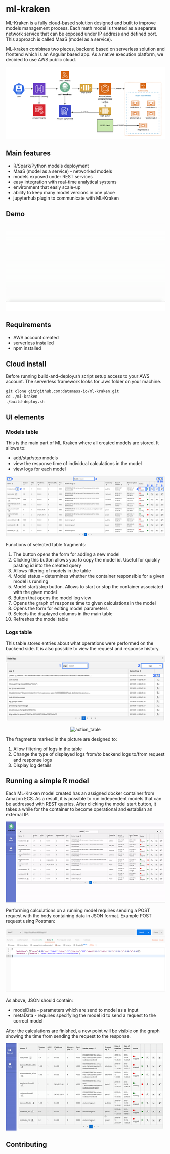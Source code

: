 # ml-kraken

ML-Kraken is a fully cloud-based solution designed and built to improve models management process. Each math model is treated as a separate network service that can be exposed under IP address and defined port. This approach is called MaaS (model as a service).

ML-kraken combines two pieces, backend based on serverless solution and frontend which is an Angular based app. As a native execution platform, we decided to use AWS public cloud. 

<p align="center">
  <img src="readme-media/ml-kraken.png?raw=true" alt="ELK"/>
</p>


## Main features

* R/Spark/Python models deployment
* MaaS (model as a service) - networked models
* models exposed under REST services
* easy integration with real-time analytical systems
* environment that easly scale-up
* ability to keep many model versions in one place
* jupyterhub plugin to communicate with ML-Kraken  

## Demo

<p align="center">
  <img src="readme-media/demo.gif" alt="demo"/>
</p>


## Requirements

* AWS account created
* serverless installed
* npm installed



## Cloud install

Before running build-and-deploy.sh script setup access to your AWS account. The serverless framework looks for .aws folder on your machine.

```
git clone git@github.com:datamass-io/ml-kraken.git
cd ./ml-kraken
./build-deploy.sh
```

## UI elements

### Models table

This is the main part of ML Kraken where all created models are stored. It allows to:
<ul>
  <li>add/star/stop models</li>
  <li>view the response time of individual calculations in the model</li>
  <li>view logs for each model</li>
</ul>

<p align="center">
  <img src="readme-media/model_table.png" alt="model_table"/>
</p>

Functions of selected table fragments:

<ol>
  <li>The button opens the form for adding a new model</li>
  <li>Clicking this button allows you to copy the model id. Useful for quickly pasting id into the created query</li>
  <li>Allows filtering of models in the table</li>
  <li>Model status - determines whether the container responsible for a given model is running</li>
  <li>Model start/stop button. Allows to start or stop the container associated with the given model</li>
  <li>Button that opens the model log view</li>
  <li>Opens the graph of response time to given calculations in the model</li>
  <li>Opens the form for editing model parameters</li>
  <li>Selects the displayed columns in the main table</li>
  <li>Refreshes the model table</li>
</ol>

### Logs table
This table stores entries about what operations were performed on the backend side. It is also possible to view the request and response history.

<p align="center">
  <img src="readme-media/logs_table.png" alt="logs_table"/>
</p>

<p align="center">
  <img src="readme-media/action_table.png" alt="action_table"/>
</p>

The fragments marked in the picture are designed to:
<ol>
  <li>Allow filtering of logs in the table</li>
  <li>Change the type of displayed logs from/to backend logs to/from request and response logs</li>
  <li>Display log details</li>
</ol>

## Running a simple R model

Each ML-Kraken model created has an assigned docker container from Amazon ECS. As a result, it is possible to run independent models that can be addressed with REST queries. After clicking the model start button, it takes a while for the container to become operational and establish an external IP. 

<p align="center">
  <img src="readme-media/model_run.gif" alt="model_run"/>
</p>

Performing calculations on a running model requires sending a POST request with the body containing data in JSON format. Example POST request using Postman:

<p align="center">
  <img src="readme-media/request.png" alt="request"/>
</p>

As above, JSON should contain:
<ul>
  <li>modelData - parameters which are send to model as a input</li>
  <li>metaData - requires specifying the model id to send a request to the correct model</li>
</ul>

After the calculations are finished, a new point will be visible on the graph showing the time from sending the request to the response.

<p align="center">
  <img src ="readme-media/graph.gif" alt="graph"/>
</p>

## Contributing
